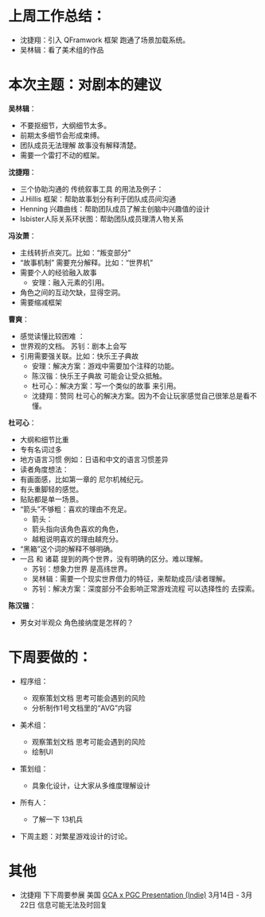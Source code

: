 
# 上周工作总结：
- 沈捷翔：引入 QFramwork 框架 跑通了场景加载系统。
- 吴林辑：看了美术组的作品

# 本次主题：对剧本的建议

**吴林辑**：
- 不要抠细节，大纲细节太多。
- 前期太多细节会形成束缚。
- 团队成员无法理解 故事没有解释清楚。
- 需要一个雷打不动的框架。

**沈捷翔**：
- 三个协助沟通的 传统叙事工具 的用法及例子：
- J.Hillis 框架：帮助故事划分有利于团队成员间沟通
- Henning 兴趣曲线：帮助团队成员了解主创脑中兴趣值的设计
- Isbister人际关系环状图：帮助团队成员理清人物关系

**冯汝萧**：
- 主线转折点突兀。比如：“叛变部分”
- “故事机制” 需要充分解释。比如：“世界机”
- 需要个人的经验融入故事 
  - 安理：融入元素的引用。
- 角色之间的互动欠缺，显得空洞。
- 需要缩减框架 

**曹爽**：      
- 感觉读懂比较困难 ： 
- 世界观的文档。 苏钊：剧本上会写
- 引用需要强关联。比如：快乐王子典故 
    - 安理：解决方案：游戏中需要加个注释的功能。
    - 陈汉锴：快乐王子典故 可能会让受众抵触。
    - 杜可心：解决方案：写一个类似的故事 来引用。
    - 沈捷翔：赞同 杜可心的解决方案。因为不会让玩家感觉自己很笨总是看不懂。

**杜可心**：
- 大纲和细节比重
- 专有名词过多
- 地方语言习惯 例如：日语和中文的语言习惯差异
- 读者角度想法：
- 有画面感，比如第一章的 尼尔机械纪元。
- 有头重脚轻的感觉。
- 贴贴都是单一场景。
- “箭头”不够粗：喜欢的理由不充足。
  - 箭头：
  - 箭头指向该角色喜欢的角色，
  - 越粗说明喜欢的理由越充分。
- “黑箱”这个词的解释不够明确。
- 一吕 和 诸葛 提到的两个世界，没有明确的区分。难以理解。 
    - 苏钊：想象力世界 是高纬世界。
    - 吴林辑：需要一个现实世界借力的特征，来帮助成员/读者理解。
    - 苏钊：解决方案：深度部分不会影响正常游戏流程 可以选择性的 去探索。
    
**陈汉锴**：
- 男女对半观众 角色接纳度是怎样的？

# 下周要做的：

- 程序组：
  - 观察策划文档 思考可能会遇到的风险
  - 分析制作1号文档里的“AVG”内容
  
- 美术组：
  - 观察策划文档 思考可能会遇到的风险
  - 绘制UI

- 策划组：
  - 具象化设计，让大家从多维度理解设计

- 所有人：
  - 了解一下 13机兵

- 下周主题：对繁星游戏设计的讨论。

# 其他
- 沈捷翔 下下周要参展 美国 [GCA x PGC Presentation (Indie)](https://www.pgconnects.com) 3月14日 - 3月22日 信息可能无法及时回复

